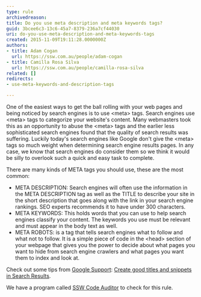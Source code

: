 ```yaml
---
type: rule
archivedreason: 
title: Do you use meta description and meta keywords tags?
guid: 3bcee6c3-13c6-45a7-8379-236a7cf44030
uri: do-you-use-meta-description-and-meta-keywords-tags
created: 2015-11-09T19:11:28.0000000Z
authors:
- title: Adam Cogan
  url: https://ssw.com.au/people/adam-cogan
- title: Camilla Rosa Silva
  url: https://ssw.com.au/people/camilla-rosa-silva
related: []
redirects:
- use-meta-keywords-and-description-tags

---
```


One of the easiest ways to get the ball rolling with your web pages and being noticed by search engines is to use &lt;meta&gt; tags. Search engines use &lt;meta&gt; tags to categorize your website's content. Many webmasters took this as an opportunity to abuse the &lt;meta&gt; tags and the earlier less sophisticated search engines found that the quality of search results was suffering. Luckily today's search engines like Google don't give the &lt;meta&gt; tags so much weight when determining search engine results pages. In any case, we know that search engines do consider them so we think it would be silly to overlook such a quick and easy task to complete.

<!--endintro-->
 There are many kinds of META tags you should use, these are the most common:

* META DESCRIPTION: Search engines will often use the information in the META DESCRIPTION tag as well as the TITLE to describe your site in the short description that goes along with the link in your search engine rankings. SEO experts recommends it to have under 300 characters.
* META KEYWORDS: This holds words that you can use to help search engines classify your content. The keywords you use must be relevant and must appear in the body text as well.
* META ROBOTS: is a tag that tells search engines what to follow and what not to follow. It is a simple piece of code in the &lt;head&gt; section of your webpage that gives you the power to decide about what pages you want to hide from search engine crawlers and what pages you want them to index and look at.


Check out some tips from [Google Support](https&#58;//support.google.com/webmasters/#topic=9128571): [Create good titles and snippets in Search Results](https&#58;//support.google.com/webmasters/answer/35624?hl=en).





We have a program called [SSW Code Auditor](http&#58;//codeauditor.com/) to check for this rule.

